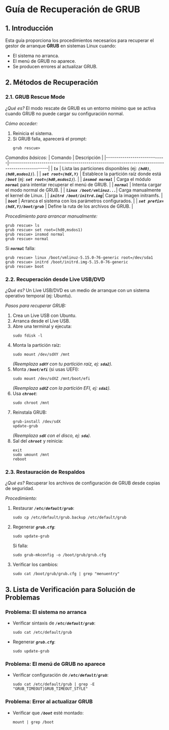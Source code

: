 # Guía de Recuperación de GRUB


## **1. Introducción**
Esta guía proporciona los procedimientos necesarios para recuperar el gestor de arranque **GRUB** en sistemas Linux cuando:
- El sistema no arranca.
- El menú de GRUB no aparece.
- Se producen errores al actualizar GRUB.


## **2. Métodos de Recuperación**

### **2.1. GRUB Rescue Mode**
*¿Qué es?*
El modo rescate de GRUB es un entorno mínimo que se activa cuando GRUB no puede cargar su configuración normal.

*Cómo acceder:*
1. Reinicia el sistema.
2. Si GRUB falla, aparecerá el prompt:
   ```
   grub rescue>
   ```

*Comandos básicos:*
| Comando                     | Descripción                                                                                     |
|-----------------------------|-------------------------------------------------------------------------------------------------|
| ***`ls`***                  | Lista las particiones disponibles (ej: ***`(hd0)`***, ***`(hd0,msdos1)`***).                  |
| ***`set root=(hdX,Y)`***     | Establece la partición raíz donde está ***`/boot`*** (ej: ***`set root=(hd0,msdos1)`***).     |
| ***`insmod normal`***        | Carga el módulo ***`normal`*** para intentar recuperar el menú de GRUB.                       |
| ***`normal`***               | Intenta cargar el modo normal de GRUB.                                                          |
| ***`linux /boot/vmlinuz...`***| Carga manualmente el kernel de Linux.                                                          |
| ***`initrd /boot/initrd.img`***| Carga la imagen initramfs.                                                                     |
| ***`boot`***                 | Arranca el sistema con los parámetros configurados.                                            |
| ***`set prefix=(hdX,Y)/boot/grub`*** | Define la ruta de los archivos de GRUB.                                      |

*Procedimiento para arrancar manualmente:*
```
grub rescue> ls
grub rescue> set root=(hd0,msdos1)
grub rescue> insmod normal
grub rescue> normal
```
Si ***`normal`*** falla:
```
grub rescue> linux /boot/vmlinuz-5.15.0-76-generic root=/dev/sda1
grub rescue> initrd /boot/initrd.img-5.15.0-76-generic
grub rescue> boot
```

### **2.2. Recuperación desde Live USB/DVD**
*¿Qué es?*
Un Live USB/DVD es un medio de arranque con un sistema operativo temporal (ej: Ubuntu).

*Pasos para recuperar GRUB:*
1. Crea un Live USB con Ubuntu.
2. Arranca desde el Live USB.
3. Abre una terminal y ejecuta:
   ```
   sudo fdisk -l
   ```
4. Monta la partición raíz:
   ```
   sudo mount /dev/sdXY /mnt
   ```
   *(Reemplaza ***`sdXY`*** con tu partición raíz, ej: ***`sda2`***).*
5. Monta ***`/boot/efi`*** (si usas UEFI):
   ```
   sudo mount /dev/sdXZ /mnt/boot/efi
   ```
   *(Reemplaza ***`sdXZ`*** con la partición EFI, ej: ***`sda1`***).*
6. Usa ***`chroot`***:
   ```
   sudo chroot /mnt
   ```
7. Reinstala GRUB:
   ```
   grub-install /dev/sdX
   update-grub
   ```
   *(Reemplaza ***`sdX`*** con el disco, ej: ***`sda`***).*
8. Sal del ***`chroot`*** y reinicia:
   ```
   exit
   sudo umount /mnt
   reboot
   ```


### **2.3. Restauración de Respaldos**
*¿Qué es?*
Recuperar los archivos de configuración de GRUB desde copias de seguridad.

*Procedimiento:*
1. Restaurar ***`/etc/default/grub`***:
   ```
   sudo cp /etc/default/grub.backup /etc/default/grub
   ```
2. Regenerar ***`grub.cfg`***:
   ```
   sudo update-grub
   ```
   Si falla:
   ```
   sudo grub-mkconfig -o /boot/grub/grub.cfg
   ```
3. Verificar los cambios:
   ```
   sudo cat /boot/grub/grub.cfg | grep "menuentry"
   ```

## **3. Lista de Verificación para Solución de Problemas**

### **Problema: El sistema no arranca**
- Verificar sintaxis de ***`/etc/default/grub`***:
  ```
  sudo cat /etc/default/grub
  ```
- Regenerar ***`grub.cfg`***:
  ```
  sudo update-grub
  ```

### **Problema: El menú de GRUB no aparece**
- Verificar configuración de ***`/etc/default/grub`***:
  ```
  sudo cat /etc/default/grub | grep -E "GRUB_TIMEOUT|GRUB_TIMEOUT_STYLE"
  ```

### **Problema: Error al actualizar GRUB**
- Verificar que ***`/boot`*** esté montado:
  ```
  mount | grep /boot
  ```

